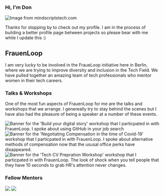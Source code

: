 ### Hi, I'm Don

<img src="https://mindscriptstech.com/wp-content/uploads/2016/04/Full-Stack-Developer.jpg" alt="Image from mindscriptstech.com">

Thanks for stopping by to check out my profile. I am in the process of building a better profile page between projects so please bear with me while I update this :)
<!--
**dshine/dshine** is a ✨ _special_ ✨ repository because its `README.md` (this file) appears on your GitHub profile.

Here are some ideas to get you started:

- 🔭 I’m currently working on ...
- 🌱 I’m currently learning ...
- 👯 I’m looking to collaborate on ...
- 🤔 I’m looking for help with ...
- 💬 Ask me about ...
- 📫 How to reach me: ...
- 😄 Pronouns: ...
- ⚡ Fun fact: ...
-->

## FrauenLoop

I am very lucky to be involved in the FraueLoop initiative here in Berlin, where we are trying to improve diversity and inclusion in the Tech Field. We have pulled together an amazing team of tech professionals who mentor women in their tech careers. 

### Talks & Workshops

One of the most fun aspects of FrauenLoop for me are the talks and workshops that we arrange. I genereally try to stay behind the scenes but I have also had the pleasure of being a speaker at a number of these events. 

<img src="https://pbs.twimg.com/media/Eokrei5XEAcRlmE?format=jpg&name=medium" alt="Banner for the 'Build your digital story' workshop that I particpated in with FrauenLoop. I spoke about using GitHub in your job search">

<img src="https://pbs.twimg.com/media/EhabxAOWkAA_Nj1?format=jpg&name=900x900" alt="Banner for the 'Negotiating Compensation in the time of Covid-19' workshop that I particpated in with FrauenLoop. I spoke about alternative methods of compensation now that the ususal office perks have disappeared.">

<img src="https://media-exp1.licdn.com/dms/image/C4D22AQGreA07B0HDAA/feedshare-shrink_800/0/1583252170016?e=1613606400&v=beta&t=7pFn367tnX7x1OsSlfFmmZAK5gdKsNre90mS3UZzDK8" alt="Banner for the 'Tech CV Prepration Workshop' workshop that I particpated in with FrauenLoop. The look of shock when you tell people that they have 10 seconds to grab HR's attention never changes.">

### Fellow Mentors

[![](https://github.com/dshine.png?size=50)](https://github.com/dshine)
[![](https://github.com/orgs/FrauenLoop-Berlin/people/tugcekonuklar)](https://github.com/orgs/FrauenLoop-Berlin/people/tugcekonuklar)


